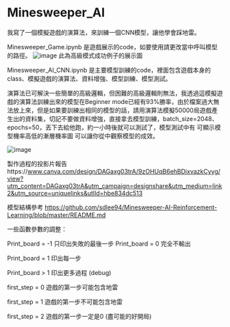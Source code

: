 # Minesweeper_AI
我寫了一個模擬遊戲的演算法，來訓練一個CNN模型，讓他學會踩地雷。

Minesweeper_Game.ipynb 是遊戲展示的code，如要使用請更改當中呼叫模型的路徑。
![image](https://github.com/user-attachments/assets/4719d9d7-3f2a-4c63-8e08-15cbd9a3a0cc)
此為高級模式成功例子的展示圖

Minesweeper_AI_CNN.ipynb 是主要模型訓練的code，裡面包含遊戲本身的class、模擬遊戲的演算法、資料增強、模型訓練、模型測試。

演算法已可解決一些簡單的高級邏輯，但困難的高級邏輯則無法，我透過這模擬遊戲的演算法訓練出來的模型在Beginner mode已經有93%勝率，由於檔案過大無法放上來，但是如果要訓練出相同的模型的話，請用演算法模擬50000局遊戲產生出的資料集，切記不要做資料增強，直接拿去模型訓練，batch_size=2048、epochs=50，丟下去給他跑，約一小時後就可以測試了，模型測試中有 可顯示模型機率高低的漸層機率圖 可以讓你從中觀察模型的成效。

![image](https://github.com/user-attachments/assets/6a9b62cf-e6f3-4db1-bd77-3f784ee15e43)

製作過程的投影片報告https://www.canva.com/design/DAGaxg03trA/9zOHUqB6ehBDixvazkCyyg/view?utm_content=DAGaxg03trA&utm_campaign=designshare&utm_medium=link2&utm_source=uniquelinks&utlId=hbe834dc513

模型結構參考 https://github.com/sdlee94/Minesweeper-AI-Reinforcement-Learning/blob/master/README.md

一些函數參數的調整：

Print_board = -1 只印出失敗的最後一步
Print_board =  0 完全不輸出

Print_board =  1 印出每一步

Print_board >  1 印出更多過程 (debug)



first_step = 0 遊戲的第一步可能包含地雷

first_step = 1 遊戲的第一步不可能包含地雷

first_step = 2 遊戲的第一步一定是0 (盡可能的好開局)

